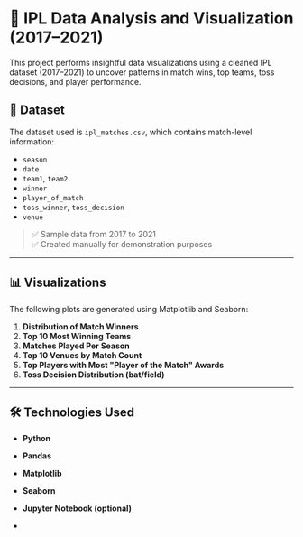 # 🏏 IPL Data Analysis and Visualization (2017–2021)

This project performs insightful data visualizations using a cleaned IPL dataset (2017–2021) to uncover patterns in match wins, top teams, toss decisions, and player performance.

## 📁 Dataset

The dataset used is `ipl_matches.csv`, which contains match-level information:
- `season`
- `date`
- `team1`, `team2`
- `winner`
- `player_of_match`
- `toss_winner`, `toss_decision`
- `venue`

> ✅ Sample data from 2017 to 2021  
> ✅ Created manually for demonstration purposes

---

## 📊 Visualizations

The following plots are generated using Matplotlib and Seaborn:

1. **Distribution of Match Winners**
2. **Top 10 Most Winning Teams**
3. **Matches Played Per Season**
4. **Top 10 Venues by Match Count**
5. **Top Players with Most "Player of the Match" Awards**
6. **Toss Decision Distribution (bat/field)**

---

## 🛠 Technologies Used

- **Python**
- **Pandas**
- **Matplotlib**
- **Seaborn**
- **Jupyter Notebook (optional)**

-